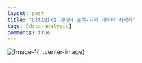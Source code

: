 ```yaml
---
layout: post
title: "CitiBike 데이터 분석-지리 데이터 시각화"
tags: [data-analysis]
comments: true
---
```



![Image-1](../images/2019-11-20-Citibike-Data-Analysis-2-1.png/400x200){: .center-image}